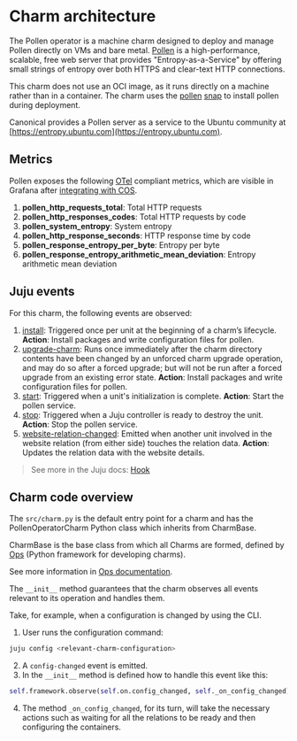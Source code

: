 # Charm architecture

​The Pollen operator is a machine charm designed to deploy and manage Pollen directly on VMs and bare metal. [Pollen](https://github.com/dustinkirkland/pollen) is a high-performance, scalable, free web server that provides "Entropy-as-a-Service" by offering small strings of entropy over both HTTPS and clear-text HTTP connections.

This charm does not use an OCI image, as it runs directly on a machine rather than in a container. The charm uses the [pollen](https://github.com/canonical/pollen/blob/main/snap/snapcraft.yaml) [snap](https://ubuntu.com/core/docs/snaps-in-ubuntu-core) to install pollen during deployment.

Canonical provides a Pollen server as a service to the Ubuntu community at [https://entropy.ubuntu.com](https://entropy.ubuntu.com).

## Metrics

Pollen exposes the following [OTel](https://opentelemetry.io/docs/specs/otel/metrics/) compliant metrics, which are visible in Grafana after [integrating with COS](https://charmhub.io/pollen/docs/how-to-relate-to-cos).

1. **pollen_http_requests_total**: Total HTTP requests
2. **pollen_http_responses_codes**: Total HTTP requests by code
3. **pollen_system_entropy**: System entropy
4. **pollen_http_response_seconds**: HTTP response time by code
5. **pollen_response_entropy_per_byte**: Entropy per byte
6. **pollen_response_entropy_arithmetic_mean_deviation**: Entropy arithmetic mean deviation

## Juju events

For this charm, the following events are observed:

1. [install](https://documentation.ubuntu.com/juju/latest/reference/hook/index.html#install): Triggered once per unit at the beginning of a charm’s lifecycle. **Action**: Install packages and write configuration files for pollen.
2. [upgrade-charm](https://documentation.ubuntu.com/juju/latest/reference/hook/index.html#upgrade-charm): Runs once immediately after the charm directory contents have been changed by an unforced charm upgrade operation, and may do so after a forced upgrade; but will not be run after a forced upgrade from an existing error state. **Action**: Install packages and write configuration files for pollen.
3. [start](https://documentation.ubuntu.com/juju/latest/reference/hook/index.html#start): Triggered when a unit's initialization is complete. **Action**: Start the pollen service.
4. [stop](https://documentation.ubuntu.com/juju/latest/reference/hook/index.html#stop): Triggered when a Juju controller is ready to destroy the unit. **Action**: Stop the pollen service.
5. [website-relation-changed](https://documentation.ubuntu.com/juju/latest/reference/hook/index.html#endpoint-relation-changed): Emitted when another unit involved in the website relation (from either side) touches the relation data. **Action**: Updates the relation data with the website details.

> See more in the Juju docs: [Hook](https://documentation.ubuntu.com/juju/latest/user/reference/hook/)

## Charm code overview

The `src/charm.py` is the default entry point for a charm and has the PollenOperatorCharm Python class which inherits from CharmBase.

CharmBase is the base class from which all Charms are formed, defined by [Ops](https://ops.readthedocs.io/en/latest/) (Python framework for developing charms).

See more information in [Ops documentation](https://juju.is/docs/sdk/ops).

The `__init__` method guarantees that the charm observes all events relevant to its operation and handles them.

Take, for example, when a configuration is changed by using the CLI.

1. User runs the configuration command:
```bash
juju config <relevant-charm-configuration>
```
2. A `config-changed` event is emitted.
3. In the `__init__` method is defined how to handle this event like this:
```python
self.framework.observe(self.on.config_changed, self._on_config_changed)
```
4. The method `_on_config_changed`, for its turn, will take the necessary actions such as waiting for all the relations to be ready and then configuring the containers.
